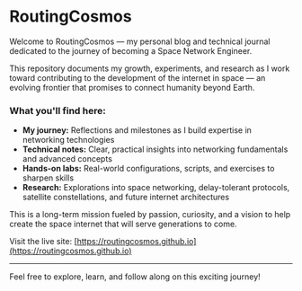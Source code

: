 # RoutingCosmos

Welcome to RoutingCosmos — my personal blog and technical journal dedicated to the journey of becoming a Space Network Engineer.

This repository documents my growth, experiments, and research as I work toward contributing to the development of the internet in space — an evolving frontier that promises to connect humanity beyond Earth.

### What you'll find here:

- **My journey:** Reflections and milestones as I build expertise in networking technologies  
- **Technical notes:** Clear, practical insights into networking fundamentals and advanced concepts  
- **Hands-on labs:** Real-world configurations, scripts, and exercises to sharpen skills  
- **Research:** Explorations into space networking, delay-tolerant protocols, satellite constellations, and future internet architectures  

This is a long-term mission fueled by passion, curiosity, and a vision to help create the space internet that will serve generations to come.

Visit the live site: [https://routingcosmos.github.io](https://routingcosmos.github.io)

---

Feel free to explore, learn, and follow along on this exciting journey!
